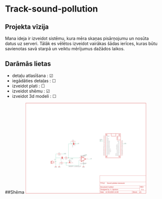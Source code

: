 # Track-sound-pollution
## Projekta vīzija
Mana ideja ir izveidot sistēmu, kura mēra skaņas pisārņojumu un nosūta datus uz serveri. Tālāk es vēlētos izveidot
vairākas šādas ierīces, kuras būtu savienotas savā starpā un veiktu mērījumus dažādos laikos.
## Darāmās lietas
* detaļu atlasīšana : ☑
* iegādāties detaļas : ☐
* izveidot plati : ☐
* izveidot shēmu : ☑
* izveidot 3d modeli : ☐

##Shēma
<img src="https://github.com/Nilsspuravs/Track-sound-pollution/blob/master/shema.png" width="400" height="300">
